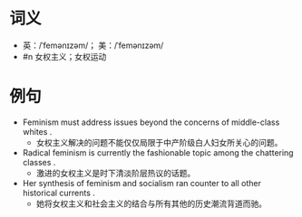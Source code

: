 # 词义
- 英：/ˈfemənɪzəm/； 美：/ˈfemənɪzəm/
- #n 女权主义；女权运动
# 例句
- Feminism must address issues beyond the concerns of middle-class whites .
	- 女权主义解决的问题不能仅仅局限于中产阶级白人妇女所关心的问题。
- Radical feminism is currently the fashionable topic among the chattering classes .
	- 激进的女权主义是时下清淡阶层热议的话题。
- Her synthesis of feminism and socialism ran counter to all other historical currents .
	- 她将女权主义和社会主义的结合与所有其他的历史潮流背道而驰。
